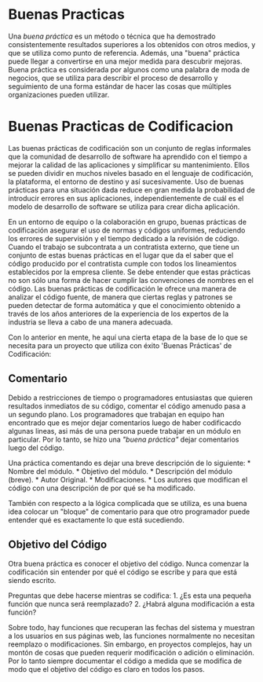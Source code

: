 # Buenas Practicas

Una _buena práctica_ es un método o técnica que ha demostrado consistentemente resultados superiores a los obtenidos con
otros medios, y que se utiliza como punto de referencia. Además, una "buena" práctica puede llegar a convertirse en una 
mejor medida para descubrir mejoras. Buena práctica es considerada por algunos como una palabra de moda de negocios, 
que se utiliza para describir el proceso de desarrollo y seguimiento de una forma estándar de hacer las cosas que 
múltiples organizaciones pueden utilizar.

# Buenas Practicas de Codificacion

Las buenas prácticas de codificación son un conjunto de reglas informales que la comunidad de desarrollo de software 
ha aprendido con el tiempo a mejorar la calidad de las aplicaciones y simplificar su mantenimiento. 
Ellos se pueden dividir en muchos niveles basado en el lenguaje de codificación, la plataforma, el entorno de destino 
y así sucesivamente. Uso de buenas prácticas para una situación dada reduce en gran medida la probabilidad de introducir
errores en sus aplicaciones, independientemente de cuál es el modelo de desarrollo de software se utiliza para crear 
dicha aplicación.

En un entorno de equipo o la colaboración en grupo, buenas prácticas de codificación asegurar el uso de normas y códigos
uniformes, reduciendo los errores de supervisión y el tiempo dedicado a la revisión de código. 
Cuando el trabajo se subcontrata a un contratista externo, que tiene un conjunto de estas buenas prácticas en el lugar que 
da el saber que el código producido por el contratista cumple con todos los lineamientos establecidos por la empresa cliente.
Se debe entender que estas prácticas no son sólo una forma de hacer cumplir las convenciones de nombres en el código.
Las buenas prácticas de codificación le ofrece una manera de analizar el código fuente, de manera que ciertas reglas y 
patrones se pueden detectar de forma automática y que el conocimiento obtenido a través de los años anteriores de la 
experiencia de los expertos de la industria se lleva a cabo de una manera adecuada.

Con lo anterior en mente, he aquí una cierta etapa de la base de lo que se necesita para un proyecto que utiliza con éxito 
'Buenas Prácticas' de Codificación:

## Comentario

Debido a restricciones de tiempo o programadores entusiastas que quieren resultados inmediatos de su código, comentar el
código amenudo pasa a un segundo plano. Los programadores que trabajan en equipo han encontrado que es mejor dejar
comentarios luego de haber codificacdo algunas lineas, asi más de una persona puede trabajar en un módulo en particular. 
Por lo tanto, se hizo una _"buena práctica"_ dejar comentarios luego del código.

Una práctica comentando es dejar una breve descripción de lo siguiente:
	* Nombre del módulo.
	* Objetivo del módulo.
	* Descripción del módulo (breve).
	* Autor Original.
	* Modificaciones.
	* Los autores que modifican el código con una descripción de por qué se ha modificado.

También con respecto a la lógica complicada que se utiliza, es una buena idea colocar un "bloque" de comentario para que otro
programador puede entender qué es exactamente lo que está sucediendo.

## Objetivo del Código

Otra buena práctica es conocer el objetivo del código. 
Nunca comenzar la codificación sin entender por qué el código se escribe y para que está siendo escrito.

Preguntas que debe hacerse mientras se codifica:
	1. ¿Es esta una pequeña función que nunca será reemplazado?
	2. ¿Habrá alguna modificación a esta función?

Sobre todo, hay funciones que recuperan las fechas del sistema y muestran a los usuarios en sus páginas web, las funciones
normalmente no necesitan reemplazo o modificaciones. Sin embargo, en proyectos complejos, hay un montón de cosas que pueden
requerir modificación o adición o eliminación. Por lo tanto siempre documentar el código a medida que se modifica de modo 
que el objetivo del código es claro en todos los pasos.